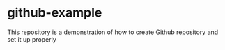 # github-example
This repository is a demonstration of how to create Github repository and set it up properly
